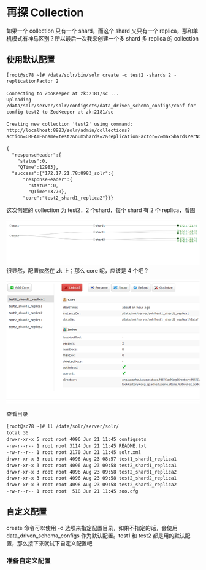 # 再探 Collection

如果一个 collection 只有一个 shard，而这个 shard 又只有一个 replica，那和单机模式有神马区别？所以最后一次我来创建一个多 shard 多 replica 的 collection

## 使用默认配置

```
[root@sc78 ~]# /data/solr/bin/solr create -c test2 -shards 2 -replicationFactor 2

Connecting to ZooKeeper at zk:2181/sc ...
Uploading /data/solr/server/solr/configsets/data_driven_schema_configs/conf for config test2 to ZooKeeper at zk:2181/sc

Creating new collection 'test2' using command:
http://localhost:8983/solr/admin/collections?action=CREATE&name=test2&numShards=2&replicationFactor=2&maxShardsPerNode=4&collection.configName=test2

{
  "responseHeader":{
    "status":0,
    "QTime":12983},
  "success":{"172.17.21.78:8983_solr":{
      "responseHeader":{
        "status":0,
        "QTime":3770},
      "core":"test2_shard1_replica2"}}}
```

这次创建的 collection 为 test2，2 个shard，每个 shard 有 2 个 replica，看图

![](sc6.PNG)
很显然，配置依然在 zk 上；那么 core 呢，应该是 4 个吧？

![](sc7.PNG)

查看目录

```bash
[root@sc78 ~]# ll /data/solr/server/solr/
total 36
drwxr-xr-x 5 root root 4096 Jun 21 11:45 configsets
-rw-r--r-- 1 root root 3114 Jun 21 11:45 README.txt
-rw-r--r-- 1 root root 2170 Jun 21 11:45 solr.xml
drwxr-xr-x 3 root root 4096 Aug 23 08:57 test1_shard1_replica1
drwxr-xr-x 3 root root 4096 Aug 23 09:58 test2_shard1_replica1
drwxr-xr-x 3 root root 4096 Aug 23 09:58 test2_shard1_replica2
drwxr-xr-x 3 root root 4096 Aug 23 09:58 test2_shard2_replica1
drwxr-xr-x 3 root root 4096 Aug 23 09:58 test2_shard2_replica2
-rw-r--r-- 1 root root  518 Jun 21 11:45 zoo.cfg
```

## 自定义配置

create 命令可以使用 -d 选项来指定配置目录，如果不指定的话，会使用 data_driven_schema_configs 作为默认配置。test1 和 test2 都是用的默认配置，那么接下来就试下自定义配置吧

### 准备自定义配置


